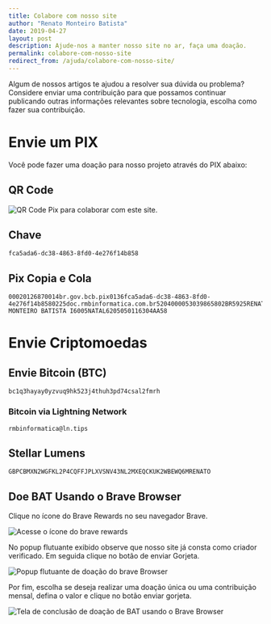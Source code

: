 ```yaml
---
title: Colabore com nosso site
author: "Renato Monteiro Batista"
date: 2019-04-27
layout: post
description: Ajude-nos a manter nosso site no ar, faça uma doação.
permalink: colabore-com-nosso-site
redirect_from: /ajuda/colabore-com-nosso-site/
---
```


Algum de nossos artigos te ajudou a resolver sua dúvida ou problema? Considere enviar uma contribuição para que possamos continuar publicando outras informações relevantes sobre tecnologia, escolha como fazer sua contribuição.

# Envie um PIX

Você pode fazer uma doação para nosso projeto através do PIX abaixo:

## QR Code

![QR Code Pix para colaborar com este site.]({{site.img}}qr_pix_ajuda.jpeg)

## Chave

```
fca5ada6-dc38-4863-8fd0-4e276f14b858
```

## Pix Copia e Cola

```
00020126870014br.gov.bcb.pix0136fca5ada6-dc38-4863-8fd0-4e276f14b8580225doc.rmbinformatica.com.br5204000053039865802BR5925RENATO MONTEIRO BATISTA I6005NATAL6205050116304AA58
```

# Envie Criptomoedas

## Envie Bitcoin (BTC)

```
bc1q3hayay0yzvuq9hk523j4thuh3pd74csal2fmrh
```

### Bitcoin via Lightning Network

```
rmbinformatica@ln.tips
```

## Stellar Lumens

```
GBPCBMXN2WGFKL2P4CQFFJPLXVSNV43NL2MXEQCKUK2WBEWQ6MRENATO
```

## Doe BAT Usando o Brave Browser

Clique no ícone do Brave Rewards no seu navegador Brave.

![Acesse o ícone do brave rewards]({{site.img}}colabore-com-nosso-site.png)

No popup flutuante exibido observe que nosso site já consta como criador verificado. Em seguida clique no botão de enviar Gorjeta.

![Popup flutuante de doação do brave Browser]({{site.img}}flutuante_bat.png)

Por fim, escolha se deseja realizar uma doação única ou uma contribuição mensal, defina o valor e clique no botão enviar gorjeta.

![Tela de conclusão de doação de BAT usando o Brave Browser]({{site.img}}doar_bat_finalizacao.png)